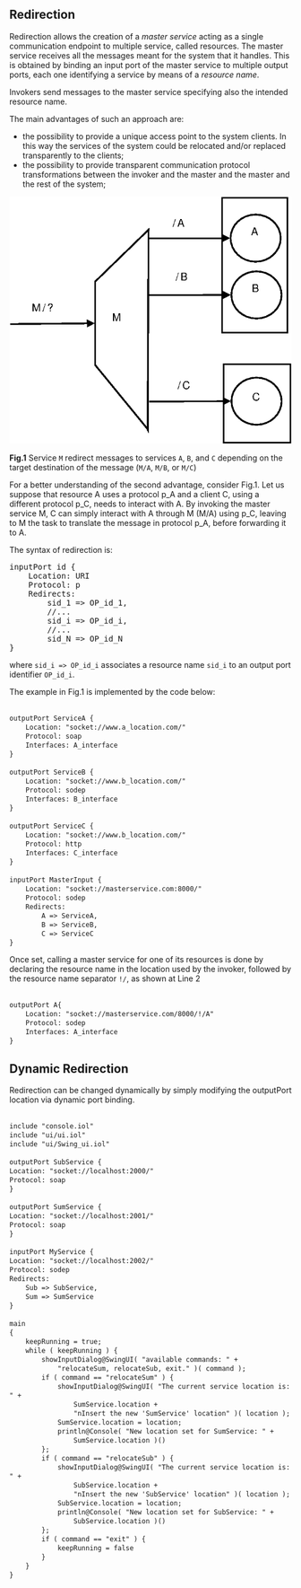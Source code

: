 ## Redirection

Redirection allows the creation of a *master service* acting as a single communication endpoint to multiple service, called resources. The master service receives all the messages meant for the system that it handles. This is obtained by binding an input port of the master service to multiple output ports, each one identifying a service by means of a *resource name*.

Invokers send messages to the master service specifying also the intended resource name. 

The main advantages of such an approach are:

- the possibility to provide a unique access point to the system clients. In this way the services of the system could be relocated and/or replaced transparently to the clients;
- the possibility to provide transparent communication protocol transformations between the invoker and the master and the master and the rest of the system;

<div class="doc_image">
	<img src="img/redirection_1.jpg" />
	<p><b>Fig.1</b> Service <code>M</code> redirect messages to services <code>A</code>, <code>B</code>, and <code>C</code> depending on the target destination of the message (<code>M/A</code>, <code>M/B</code>, or <code>M/C</code>)</p>
</div>

For a better understanding of the second advantage, consider Fig.1. Let us suppose that resource A uses a protocol p\_A and a client C, using a different protocol p\_C, needs to interact with A. By invoking the master service M, C can simply interact with A through M (M/A) using p\_C, leaving to M the task to translate the message in protocol p\_A, before forwarding it to A.

The syntax of redirection is:

<pre class="syntax">
inputPort id {
	Location: URI
	Protocol: p
	Redirects:
		sid_1 => OP_id_1,
		//...
		sid_i => OP_id_i,
		//...
		sid_N => OP_id_N
}
</pre>

where `sid_i => OP_id_i` associates a resource name `sid_i` to an output port identifier `OP_id_i`.

The example in Fig.1 is implemented by the code below:

<pre><code class="language-jolie code">
outputPort ServiceA {
	Location: "socket://www.a_location.com/"
	Protocol: soap
	Interfaces: A_interface
}

outputPort ServiceB {
	Location: "socket://www.b_location.com/"
	Protocol: sodep
	Interfaces: B_interface
}

outputPort ServiceC {
	Location: "socket://www.b_location.com/"
	Protocol: http
	Interfaces: C_interface
}

inputPort MasterInput {
	Location: "socket://masterservice.com:8000/"
	Protocol: sodep
	Redirects:
		A => ServiceA,
		B => ServiceB,
		C => ServiceC
}
</code></pre>

Once set, calling a master service for one of its resources is done by declaring the resource name in the location used by the invoker, followed by the resource name separator `!/`, as shown at Line 2

<pre><code class="language-jolie code">
outputPort A{
	Location: "socket://masterservice.com/8000/!/A"
	Protocol: sodep
	Interfaces: A_interface
}
</code></pre>

## Dynamic Redirection

Redirection can be changed dynamically by simply modifying the outputPort location via dynamic port binding.

<pre><code class="language-jolie code">
include "console.iol"
include "ui/ui.iol"
include "ui/Swing_ui.iol"

outputPort SubService {
Location: "socket://localhost:2000/"
Protocol: soap
}

outputPort SumService {
Location: "socket://localhost:2001/"
Protocol: soap
}

inputPort MyService {
Location: "socket://localhost:2002/"
Protocol: sodep
Redirects: 	
	Sub => SubService,
	Sum => SumService	
}

main
{	
	keepRunning = true;
	while ( keepRunning ) {
		showInputDialog@SwingUI( "available commands: " +
			"relocateSum, relocateSub, exit." )( command );
		if ( command == "relocateSum" ) {
			showInputDialog@SwingUI( "The current service location is: " +
				SumService.location + 
				"nInsert the new 'SumService' location" )( location );
			SumService.location = location;
			println@Console( "New location set for SumService: " + 
				SumService.location )()
		};
		if ( command == "relocateSub" ) {
			showInputDialog@SwingUI( "The current service location is: " +
				SubService.location + 
				"nInsert the new 'SubService' location" )( location );
			SubService.location = location;
			println@Console( "New location set for SubService: " +
				SubService.location )()
		};
		if ( command == "exit" ) {
			keepRunning = false
		}
	}
}
</code></pre>